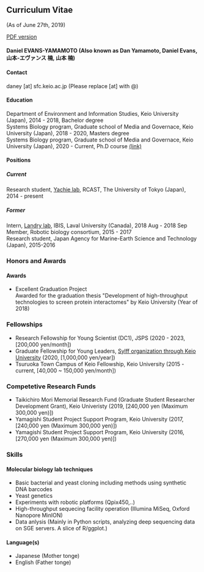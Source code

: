 ## Curriculum Vitae 
(As of June 27th, 2019)

[PDF version](https://danyamamotoevans.github.io/CV_2019.pdf)


#### Daniel EVANS-YAMAMOTO (Also known as Dan Yamamoto, Daniel Evans, 山本-エヴァンス 楠, 山本 楠)

#### Contact 
daney [at] sfc.keio.ac.jp (Please replace [at] with @)


#### Education
Department of Environment and Information Studies, Keio University (Japan), 2014 - 2018, Bachelor degree <br>
Systems Biology program, Graduate school of Media and Governace, Keio University (Japan), 2018 - 2020, Masters degree <br>
Systems Biology program, Graduate school of Media and Governace, Keio University (Japan), 2020 - Current, Ph.D course [(link)](http://www.iab.keio.ac.jp/en/index.html)<br>


#### Positions
##### Current 
Research student, [Yachie lab](http://yachie-lab.org), RCAST, The University of Tokyo (Japan), 2014 - present <br>

##### Former
Intern, [Landry lab](https://landrylab.ibis.ulaval.ca), IBIS, Laval University (Canada), 2018 Aug - 2018 Sep <br>
Member, Robotic biology consortium, 2015 - 2017 <br>
Research student, Japan Agency for Marine-Earth Science and Technology (Japan), 2015-2016 <br>


### Honors and Awards

#### Awards
* Excellent Graduation Project <br>
Awarded for the graduation thesis "Development of high-throughput technologies to screen protein interactomes" by Keio University (Year of 2018) <br>

### Fellowships 
* Research Fellowship for Young Scientist (DC1), JSPS  (2020 - 2023, [200,000 yen/month])
* Graduate Fellowship for Young Leaders, [Sylff organization through Keio University](https://www.sylff.org/institutions/keio-university/) (2020, [1,000,000 yen/year]) 
* Tsuruoka Town Campus of Keio Fellowship, Keio University (2015 - current, [40,000 ~ 150,000 yen/month])

### Competetive Research Funds
* Taikichiro Mori Memorial Research Fund (Graduate Student Researcher Development Grant), Keio Univeristy (2019, [240,000 yen (Maximum 300,000 yen)])
* Yamagishi Student Project Support Program, Keio University (2017, [240,000 yen (Maximum 300,000 yen)])
* Yamagishi Student Project Support Program, Keio University (2016, [270,000 yen (Maximum 300,000 yen)])


### Skills

#### Molecular biology lab techniques 
* Basic bacterial and yeast cloning including methods using synthetic DNA barcodes
* Yeast genetics
* Experiments with robotic platforms (Qpix450,..) 
* High-throughput sequecing facility operation (Illumina MiSeq, Oxford Nanopore MinION) 
* Data anlysis (Mainly in Python scripts, analyzing deep sequencing data on SGE servers. A slice of R/ggplot.) 

#### Language(s)
* Japanese (Mother tonge)
* English  (Father tonge)
